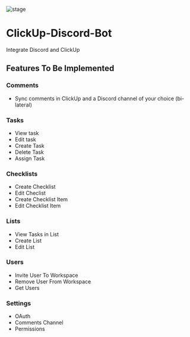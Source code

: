 ![stage](https://img.shields.io/badge/stage-development-9171BD?style=flat-square)

# ClickUp-Discord-Bot
Integrate Discord and ClickUp

## Features To Be Implemented
### Comments
  - Sync comments in ClickUp and a Discord channel of your choice (bi-lateral)
    
### Tasks
  - View task
  - Edit task
  - Create Task
  - Delete Task
  - Assign Task
  
### Checklists
  - Create Checklist
  - Edit Checlist
  - Create Checklist Item
  - Edit Checklist Item

### Lists
  - View Tasks in List
  - Create List
  - Edit List
  
### Users
  - Invite User To Workspace
  - Remove User From Workspace
  - Get Users
  
### Settings
  - OAuth
  - Comments Channel
  - Permissions
